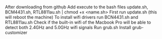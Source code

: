 After downloading from github
Add execute to the bash files update.sh, BCM4431.sh, RTL8811au.sh | chmod +x <name.sh>
First run update.sh (this will reboot the machine)
To install wifi drivers run BCN4431.sh and RTL8811au.sh
Check if the built-in wifi of the Macbook Pro will be able to detect both 2.4GHz and 5.0GHz wifi signals
Run grub.sh Install grub-customizer 

